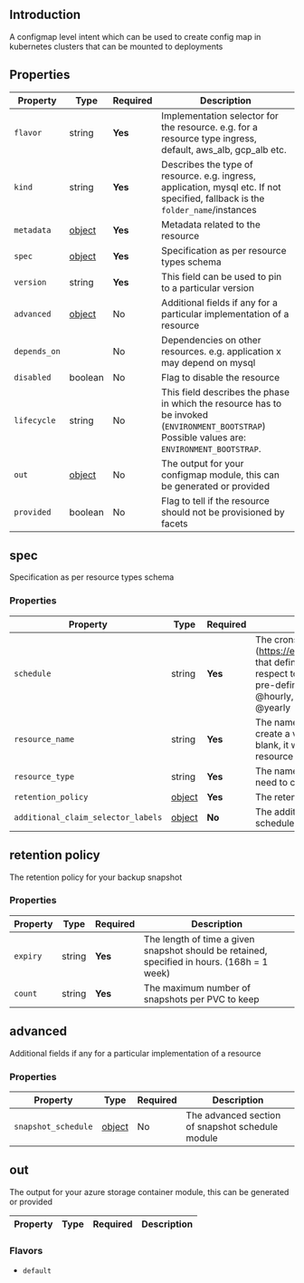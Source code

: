 ## Introduction
A configmap level intent which can be used to create config map in kubernetes clusters that can be mounted to deployments

## Properties

| Property     | Type                | Required | Description                                                                                                                                    |
|--------------|---------------------|----------|------------------------------------------------------------------------------------------------------------------------------------------------|
| `flavor`     | string              | **Yes**  | Implementation selector for the resource. e.g. for a resource type ingress, default, aws_alb, gcp_alb etc.                                     |
| `kind`       | string              | **Yes**  | Describes the type of resource. e.g. ingress, application, mysql etc. If not specified, fallback is the `folder_name`/instances                |
| `metadata`   | [object](#metadata) | **Yes**  | Metadata related to the resource                                                                                                               |
| `spec`       | [object](#spec)     | **Yes**  | Specification as per resource types schema                                                                                                     |
| `version`    | string              | **Yes**  | This field can be used to pin to a particular version                                                                                          |
| `advanced`   | [object](#advanced) | No       | Additional fields if any for a particular implementation of a resource                                                                         |
| `depends_on` |                     | No       | Dependencies on other resources. e.g. application x may depend on mysql                                                                        |
| `disabled`   | boolean             | No       | Flag to disable the resource                                                                                                                   |
| `lifecycle`  | string              | No       | This field describes the phase in which the resource has to be invoked (`ENVIRONMENT_BOOTSTRAP`) Possible values are: `ENVIRONMENT_BOOTSTRAP`. |
| `out`        | [object](#out)      | No       | The output for your configmap module, this can be generated or provided                                                                        |
| `provided`   | boolean             | No       | Flag to tell if the resource should not be provisioned by facets                                                                               |

## spec

Specification as per resource types schema

### Properties

| Property | Type            | Required | Description                                |
|----------|-----------------|----------|--------------------------------------------|
| `schedule`   | string | **Yes**  | The cronspec (https://en.wikipedia.org/wiki/Cron#Overview) that defines the schedule. It is interpreted with respect to the UTC timezone. The following pre-defined shortcuts are also supported: @hourly, @daily, @weekly, @monthly, and @yearly |
| `resource_name`   | string | **Yes**  | The name of the resource that you want to create a volume snapshot backup, if this is left blank, it will create volume backups for all resource name in the resource type |
| `resource_type`   | string | **Yes**  | The name of the resource type which you need to create volume snapshot backup |
| `retention_policy`   | [object](#data) | **Yes**  | The retention policy for your backup snapshot |
| `additional_claim_selector_labels`   | [object](#data) | **No**  | The additional tags to be added to snapshot scheduler |

## retention policy

The retention policy for your backup snapshot

### Properties

| Property | Type            | Required | Description                                |
|----------|-----------------|----------|--------------------------------------------|
| `expiry`   | string | **Yes**  | The length of time a given snapshot should be retained, specified in hours. (168h = 1 week) |
| `count`   | string | **Yes**  | The maximum number of snapshots per PVC to keep |



## advanced

Additional fields if any for a particular implementation of a resource

### Properties

| Property | Type           | Required | Description                                           |
|----------|----------------|----------|-------------------------------------------------------|
| `snapshot_schedule`    | [object](#snapshot_schedule) | No       | The advanced section of snapshot schedule module |


## out

The output for your azure storage container module, this can be generated or provided

| Property | Type | Required | Description |
|----------|------|----------|-------------|

### Flavors

* `default`